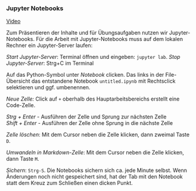 ### Jupyter Notebooks

[Video](https://youtu.be/zccZhBIzxlE)

Zum Präsentieren der Inhalte und für Übungsaufgaben nutzen wir Jupyter-Notebooks.
Für die Arbeit mit Jupyter-Notebooks muss auf dem lokalen Rechner ein Jupyter-Server laufen:

*Start Jupyter-Server*: Terminal öffnen und eingeben: ```jupyter lab```.
*Stop Jupyter-Server*:  Strg+C im Terminal

Auf das Python-Symbol unter *Notebook* clicken. Das links in der File-Übersicht das entstandene Notebook ```untitled.ipynb``` mit Rechtsclick selektieren und ggf. umbenennen.


*Neue Zelle:* Click auf ```+``` oberhalb des Hauptarbeitsbereichs erstellt eine Code-Zelle.

*Strg + Enter* - Ausführen der Zelle und Sprung zur nächsten Zelle <br>
*Shift + Enter* - Ausführen der Zelle ohne Sprung in die nächste Zelle


*Zelle löschen*: Mit dem Cursor neben die Zelle klicken, dann zweimal Taste ```D```. 

*Umwandeln in Markdown-Zelle*: Mit dem Cursor neben die Zelle klicken, dann Taste ```M```. 

*Sichern*: `Strg-S`. Die Notebooks sichern sich ca. jede Minute selbst. 
Wenn Änderungen noch nicht gespeichert sind, hat der Tab mit den Notebook statt dem Kreuz zum Schließen einen dicken Punkt.





